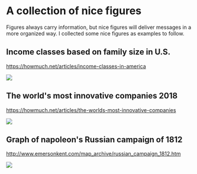 # A collection of nice figures

Figures always carry information, but nice figures will deliver messages in a more organized way. I collected some nice figures as examples to follow.

## Income classes based on family size in U.S.

https://howmuch.net/articles/income-classes-in-america

![](E:\cloud\Dropbox\github\shuod\a_collection_of_nice_figure\income_classes2-2517.png)





## The world's most innovative companies 2018

https://howmuch.net/articles/the-worlds-most-innovative-companies

![](E:\cloud\Dropbox\github\shuod\a_collection_of_nice_figure\the-worlds-most-innovative-companies-4bcd.jpg)



## Graph of napoleon's Russian campaign of 1812

http://www.emersonkent.com/map_archive/russian_campaign_1812.htm

![](E:\cloud\Dropbox\github\shuod\a_collection_of_nice_figure\russian_campaign_stat.jpg)





